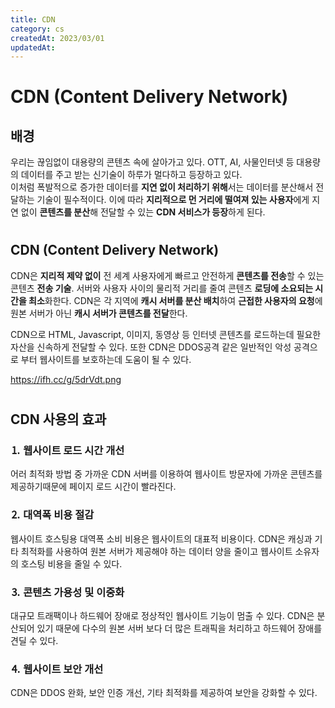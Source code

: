 ```yaml
---
title: CDN
category: cs
createdAt: 2023/03/01
updatedAt:
---
```


# CDN (Content Delivery Network)

## 배경

우리는 끊임없이 대용량의 콘텐츠 속에 살아가고 있다. OTT, AI, 사물인터넷 등 대용량의 데이터를 주고 받는 신기술이 하루가 멀다하고 등장하고 있다.  
이처럼 폭발적으로 증가한 데이터를 **지연 없이 처리하기 위해**서는 데이터를 분산해서 전달하는 기술이 필수적이다. 이에 따라 **지리적으로 먼 거리에 떨여져 있는 사용자**에게 지연 없이 **콘텐츠를 분산**해 전달할 수 있는 **CDN 서비스가 등장**하게 된다.

#

## **CDN (Content Delivery Network)**

CDN은 **지리적 제약 없이** 전 세계 사용자에게 빠르고 안전하게 **콘텐츠를 전송**할 수 있는 콘텐츠 **전송 기술**.
서버와 사용자 사이의 물리적 거리를 줄여 콘텐츠 **로딩에 소요되는 시간을 최소**화한다. CDN은 각 지역에 **캐시 서버를 분산 배치**하여 **근접한 사용자의 요청**에 원본 서버가 아닌 **캐시 서버가 콘텐츠를 전달**한다.

CDN으로 HTML, Javascript, 이미지, 동영상 등 인터넷 콘텐츠를 로드하는데 필요한 자산을 신속하게 전달할 수 있다. 또한 CDN은 DDOS공격 같은 일반적인 악성 공격으로 부터 웹사이트를 보호하는데 도움이 될 수 있다.

https://ifh.cc/g/5drVdt.png

#

## CDN 사용의 효과

### ⒈ 웹사이트 로드 시간 개선

어러 최적화 방법 중 가까운 CDN 서버를 이용하여 웹사이트 방문자에 가까운 콘텐츠를 제공하기때문에 페이지 로드 시간이 빨라진다.

### ⒉ 대역폭 비용 절감

웹사이트 호스팅용 대역폭 소비 비용은 웹사이트의 대표적 비용이다. CDN은 캐싱과 기타 최적화를 사용하여 원본 서버가 제공해야 하는 데이터 양을 줄이고 웹사이트 소유자의 호스팅 비용을 줄일 수 있다.

### ⒊ 콘텐츠 가용성 및 이중화

대규모 트래팩이나 하드웨어 장애로 정상적인 웹사이트 기능이 멈출 수 있다. CDN은 분산되어 있기 때문에 다수의 원본 서버 보다 더 많은 트래픽을 처리하고 하드웨어 장애를 견딜 수 있다.

### ⒋ 웹사이트 보안 개선

CDN은 DDOS 완화, 보안 인증 개선, 기타 최적화를 제공하여 보안을 강화할 수 있다.
